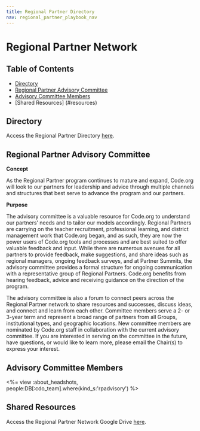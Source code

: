 ```yaml
---
title: Regional Partner Directory
nav: regional_partner_playbook_nav
---
```

<meta name=“robots” content=“noindex”>

# Regional Partner Network

## Table of Contents

- [Directory](#directory)
- [Regional Partner Advisory Committee](#committee)
- [Advisory Committee Members](#members)
- [Shared Resources] (#resources)

<a id="directory"></a>
## Directory

Access the Regional Partner Directory [here](https://docs.google.com/spreadsheets/d/1S1Omx_hay4b0n7GhITC-b6PTEikuRwhbzKnpXGlPdTY/edit#gid=0).

<a id="committee"></a>

## Regional Partner Advisory Committee

**Concept**

As the Regional Partner program continues to mature and expand, Code.org will look to our partners for leadership and advice through multiple channels and structures that best serve to advance the program and our partners.

**Purpose**

The advisory committee is a valuable resource for Code.org to understand our partners’ needs and to tailor our models accordingly. Regional Partners are carrying on the teacher recruitment, professional learning, and district management work that Code.org began, and as such, they are now the power users of Code.org tools and processes and are best suited to offer valuable feedback and input.  While there are numerous avenues for all partners to provide feedback, make suggestions, and share ideas such as regional managers, ongoing feedback surveys, and at Partner Summits, the advisory committee provides a formal structure for ongoing communication with a representative group of Regional Partners. Code.org benefits from hearing feedback, advice and receiving guidance on the direction of the program. 

The advisory committee is also a forum to connect peers across the Regional Partner network to share resources and successes, discuss ideas, and connect and learn from each other.  Committee members serve a 2- or 3-year term and represent a broad range of partners from all Groups, institutional types, and geographic locations.  New committee members are nominated by Code.org staff in collaboration with the current advisory committee.  If you are interested in serving on the committee in the future, have questions, or would like to learn more, please email the Chair(s) to express your interest. 

<a id="members"></a>

## Advisory Committee Members

<%= view :about_headshots, people:DB[:cdo_team].where(kind_s:'rpadvisory') %>

<a id="resources"></a>
## Shared Resources 

Access the Regional Partner Network Google Drive [here](https://drive.google.com/drive/folders/1yKAijpPre8wFRStRhIpl_1BuKcxQa9HW?usp=sharing).

